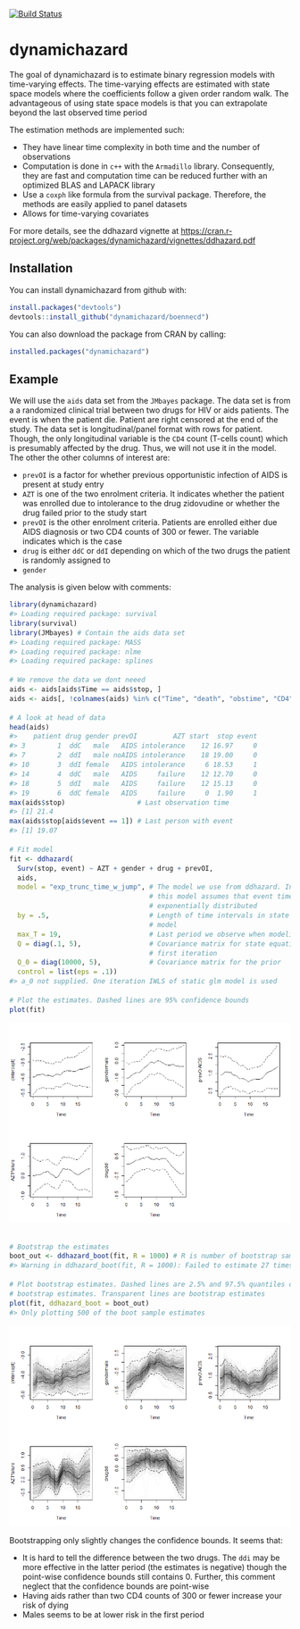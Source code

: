 [![Build Status](https://travis-ci.org/boennecd/dynamichazard.svg?branch=master,osx)](https://travis-ci.org/boennecd/dynamichazard)

dynamichazard
=============

The goal of dynamichazard is to estimate binary regression models with time-varying effects. The time-varying effects are estimated with state space models where the coefficients follow a given order random walk. The advantageous of using state space models is that you can extrapolate beyond the last observed time period

The estimation methods are implemented such:

-   They have linear time complexity in both time and the number of observations
-   Computation is done in `c++` with the `Armadillo` library. Consequently, they are fast and computation time can be reduced further with an optimized BLAS and LAPACK library
-   Use a `coxph` like formula from the survival package. Therefore, the methods are easily applied to panel datasets
-   Allows for time-varying covariates

For more details, see the ddhazard vignette at <https://cran.r-project.org/web/packages/dynamichazard/vignettes/ddhazard.pdf>

Installation
------------

You can install dynamichazard from github with:

``` r
install.packages("devtools")
devtools::install_github("dynamichazard/boennecd")
```

You can also download the package from CRAN by calling:

``` r
installed.packages("dynamichazard")
```

Example
-------

We will use the `aids` data set from the `JMbayes` package. The data set is from a a randomized clinical trial between two drugs for HIV or aids patients. The event is when the patient die. Patient are right censored at the end of the study. The data set is longitudinal/panel format with rows for patient. Though, the only longitudinal variable is the `CD4` count (T-cells count) which is presumably affected by the drug. Thus, we will not use it in the model. The other the other columns of interest are:

-   `prevOI` is a factor for whether previous opportunistic infection of AIDS is present at study entry
-   `AZT` is one of the two enrolment criteria. It indicates whether the patient was enrolled due to intolerance to the drug zidovudine or whether the drug failed prior to the study start
-   `prevOI` is the other enrolment criteria. Patients are enrolled either due AIDS diagnosis or two CD4 counts of 300 or fewer. The variable indicates which is the case
-   `drug` is either `ddC` or `ddI` depending on which of the two drugs the patient is randomly assigned to
-   `gender`

The analysis is given below with comments:

``` r
library(dynamichazard)
#> Loading required package: survival
library(survival)
library(JMbayes) # Contain the aids data set
#> Loading required package: MASS
#> Loading required package: nlme
#> Loading required package: splines

# We remove the data we dont neeed
aids <- aids[aids$Time == aids$stop, ]
aids <- aids[, !colnames(aids) %in% c("Time", "death", "obstime", "CD4")]

# A look at head of data
head(aids)
#>    patient drug gender prevOI         AZT start  stop event
#> 3        1  ddC   male   AIDS intolerance    12 16.97     0
#> 7        2  ddI   male noAIDS intolerance    18 19.00     0
#> 10       3  ddI female   AIDS intolerance     6 18.53     1
#> 14       4  ddC   male   AIDS     failure    12 12.70     0
#> 18       5  ddI   male   AIDS     failure    12 15.13     0
#> 19       6  ddC female   AIDS     failure     0  1.90     1
max(aids$stop)                  # Last observation time
#> [1] 21.4
max(aids$stop[aids$event == 1]) # Last person with event
#> [1] 19.07

# Fit model
fit <- ddhazard(
  Surv(stop, event) ~ AZT + gender + drug + prevOI,
  aids,
  model = "exp_trunc_time_w_jump", # The model we use from ddhazard. In short, 
                                   # this model assumes that event times are 
                                   # exponentially distributed
  by = .5,                         # Length of time intervals in state space 
                                   # model
  max_T = 19,                      # Last period we observe when modeling
  Q = diag(.1, 5),                 # Covariance matrix for state equation in 
                                   # first iteration
  Q_0 = diag(10000, 5),            # Covariance matrix for the prior
  control = list(eps = .1))
#> a_0 not supplied. One iteration IWLS of static glm model is used

# Plot the estimates. Dashed lines are 95% confidence bounds
plot(fit)
```

![](README-unnamed-chunk-2-1.png)

``` r

# Bootstrap the estimates
boot_out <- ddhazard_boot(fit, R = 1000) # R is number of bootstrap samples
#> Warning in ddhazard_boot(fit, R = 1000): Failed to estimate 27 times

# Plot bootstrap estimates. Dashed lines are 2.5% and 97.5% quantiles of the 
# bootstrap estimates. Transparent lines are bootstrap estimates
plot(fit, ddhazard_boot = boot_out)
#> Only plotting 500 of the boot sample estimates
```

![](README-unnamed-chunk-2-2.png)

Bootstrapping only slightly changes the confidence bounds. It seems that:

-   It is hard to tell the difference between the two drugs. The `ddi` may be more effective in the latter period (the estimates is negative) though the point-wise confidence bounds still contains 0. Further, this comment neglect that the confidence bounds are point-wise
-   Having aids rather than two CD4 counts of 300 or fewer increase your risk of dying
-   Males seems to be at lower risk in the first period
